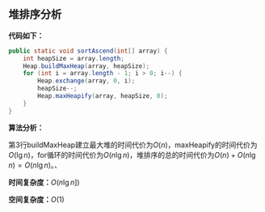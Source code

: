 ## 堆排序分析

**代码如下：**

```java
public static void sortAscend(int[] array) {
    int heapSize = array.length;
    Heap.buildMaxHeap(array, heapSize);
    for (int i = array.length - 1; i > 0; i--) {
        Heap.exchange(array, 0, i);
        heapSize--;
        Heap.maxHeapify(array, heapSize, 0);
    }
}
```

**算法分析：**

第3行buildMaxHeap建立最大堆的时间代价为$O(n)$，maxHeapify的时间代价为$O(\lg{n})$，for循环的时间代价为$O(n\lg{n})$，堆排序的总的时间代价为$O(n)+O(n\lg{n})=O(n\lg{{n}})$。、

**时间复杂度：**$O(n\lg{n]})$

**空间复杂度：**$O(1)$